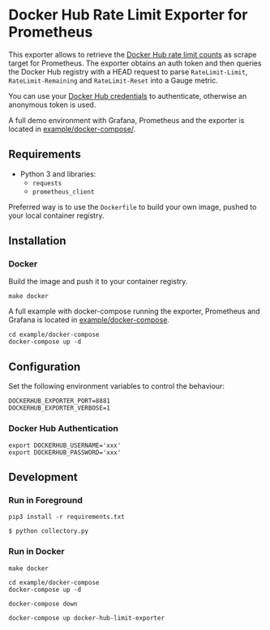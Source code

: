 # Docker Hub Rate Limit Exporter for Prometheus

This exporter allows to retrieve the [Docker Hub rate limit counts](https://docs.docker.com/docker-hub/download-rate-limit/#how-can-i-check-my-current-rate) as scrape target for Prometheus.
The exporter obtains an auth token and then queries the Docker Hub registry with a HEAD request to parse `RateLimit-Limit`, `RateLimit-Remaining` and `RateLimit-Reset` into a Gauge metric.

You can use your [Docker Hub credentials](#docker-hub-authentication) to authenticate, otherwise an anonymous token is used.

A full demo environment with Grafana, Prometheus and the exporter is located in [example/docker-compose/](example/docker-compose/).

## Requirements

* Python 3 and libraries:
  * `requests`
  * `prometheus_client`

Preferred way is to use the `Dockerfile` to build your own image, pushed to your local container registry.

## Installation

### Docker

Build the image and push it to your container registry.

```shell
make docker
```

A full example with docker-compose running the exporter, Prometheus and Grafana is located in [example/docker-compose](example-compose).

```shell
cd example/docker-compose
docker-compose up -d
```

## Configuration

Set the following environment variables to control the behaviour:

```shell
DOCKERHUB_EXPORTER_PORT=8881
DOCKERHUB_EXPORTER_VERBOSE=1
```

### Docker Hub Authentication

```shell
export DOCKERHUB_USERNAME='xxx'
export DOCKERHUB_PASSWORD='xxx'
```


## Development

### Run in Foreground

```shell
pip3 install -r requirements.txt

$ python collectory.py
```

### Run in Docker

```shell
make docker
```

```shell
cd example/docker-compose
docker-compose up -d

docker-compose down

docker-compose up docker-hub-limit-exporter
```
